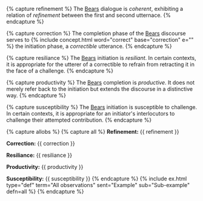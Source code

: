 <!-- Refinement -->
{% capture refinement %}
The [Bears](#bears) dialogue is *coherent*, exhibiting a relation of *refinement* between the first and second utternace.
{% endcapture %}

<!-- Correction -->
{% capture correction %}
The completion phase of the [Bears](#bears) discourse serves to {% include concept.html word="correct" base="correction" e="" %} the initiation phase, a *correctible* utterance.
{% endcapture %}

<!-- Resiliance -->
{% capture resiliance %}
The [Bears](#bears) initiation is *resiliant*. In certain contexts, it is appropriate for the utterer of a correctible to refrain from retracting it in the face of a challenge.
{% endcapture %}

<!-- Productivity -->
{% capture productivity %}
The [Bears](#bears) completion is *productive*. It does not merely refer back to the initiation but extends the discourse in a distinctive way.
{% endcapture %}

<!-- Susceptibility -->
{% capture susceptibility %}
The [Bears](#bears) initiation is susceptible to challenge. In certain contexts, it is appropriate for an initiator's interlocutors to challenge their attempted contribution.
{% endcapture %}

<!-- All observations -->
{% capture allobs %}
{% capture all %}
**Refinement:** {{ refinement }}

**Correction:** {{ correction }}

**Resiliance:** {{ resiliance }}

**Productivity:** {{ productivity }}

**Susceptibility:** {{ susceptibility }}
{% endcapture %}
{% include ex.html type="def" term="All observations" sent="Example" sub="Sub-example" defn=all %}
{% endcapture %}
